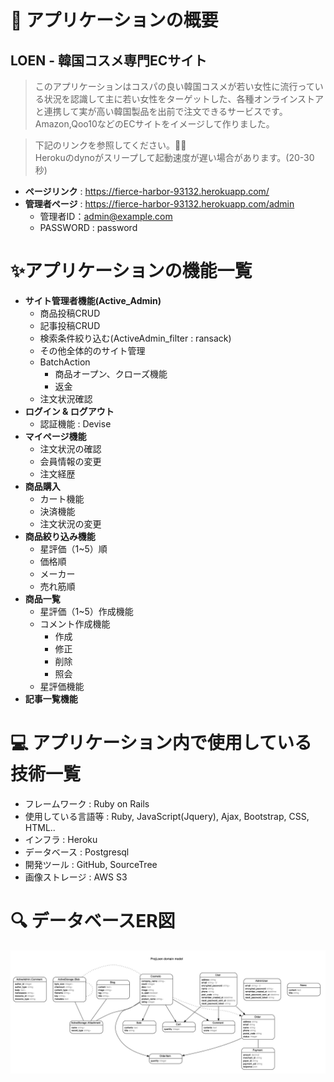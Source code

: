 
# 🔖 アプリケーションの概要

## **LOEN - 韓国コスメ専門ECサイト**

>このアプリケーションはコスパの良い韓国コスメが若い女性に流行っている状況を認識して主に若い女性をターゲットした、各種オンラインストアと連携して実が高い韓国製品を出前で注文できるサービスです。Amazon,Qoo10などのECサイトをイメージして作りました。



> 下記のリンクを参照してください。🙇‍♂️  
> Herokuのdynoがスリープして起動速度が遅い場合があります。(20-30秒)  

- **ページリンク** : https://fierce-harbor-93132.herokuapp.com/
- **管理者ページ** : https://fierce-harbor-93132.herokuapp.com/admin
  - 管理者ID：admin@example.com
  - PASSWORD : password

# ✨アプリケーションの機能一覧

- **サイト管理者機能(Active_Admin)**
  - 商品投稿CRUD
  - 記事投稿CRUD
  - 検索条件絞り込む(ActiveAdmin_filter : ransack)
  - その他全体的のサイト管理
  - BatchAction
    - 商品オープン、クローズ機能
    - 返金
  - 注文状況確認  
- **ログイン & ログアウト**
  - 認証機能 : Devise  
- **マイページ機能**
  - 注文状況の確認
  - 会員情報の変更
  - 注文経歴  
- **商品購入**
  - カート機能
  - 決済機能
  - 注文状況の変更
- **商品絞り込み機能**
  - 星評価（1~5）順
  - 価格順
  - メーカー
  - 売れ筋順
- **商品一覧**
  - 星評価（1~5）作成機能
  - コメント作成機能
    - 作成 
    - 修正
    - 削除
    - 照会
  - 星評価機能
- **記事一覧機能**

# 💻 アプリケーション内で使用している技術一覧

- フレームワーク : Ruby on Rails
- 使用している言語等 : Ruby, JavaScript(Jquery), Ajax, Bootstrap, CSS, HTML..
- インフラ : Heroku
- データベース : Postgresql
- 開発ツール : GitHub, SourceTree
- 画像ストレージ : AWS S3

# 🔍 データベースER図

![loen_Data](./app/assets/images/loen_erd.png)

